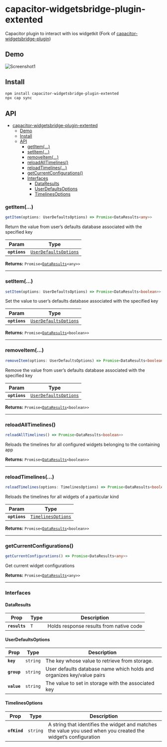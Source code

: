 # capacitor-widgetsbridge-plugin-extented

Capacitor plugin to interact with ios widgetkit (Fork of [capacitor-widgetsbridge-plugin](https://github.com/0xn33t/capacitor-widgetsbridge-plugin))

## Demo

![Screenshot1](./demo.gif)

## Install

```bash
npm install capacitor-widgetsbridge-plugin-extented
npx cap sync
```

## API

<docgen-index>

- [capacitor-widgetsbridge-plugin-extented](#capacitor-widgetsbridge-plugin-extented)
  - [Demo](#demo)
  - [Install](#install)
  - [API](#api)
    - [getItem(...)](#getitem)
    - [setItem(...)](#setitem)
    - [removeItem(...)](#removeitem)
    - [reloadAllTimelines()](#reloadalltimelines)
    - [reloadTimelines(...)](#reloadtimelines)
    - [getCurrentConfigurations()](#getcurrentconfigurations)
    - [Interfaces](#interfaces)
      - [DataResults](#dataresults)
      - [UserDefaultsOptions](#userdefaultsoptions)
      - [TimelinesOptions](#timelinesoptions)

</docgen-index>

<docgen-api>
<!--Update the source file JSDoc comments and rerun docgen to update the docs below-->

### getItem(...)

```typescript
getItem(options: UserDefaultsOptions) => Promise<DataResults<any>>
```

Return the value from user’s defaults database associated with the specified key

| Param         | Type                                                                |
| ------------- | ------------------------------------------------------------------- |
| **`options`** | <code><a href="#userdefaultsoptions">UserDefaultsOptions</a></code> |

**Returns:** <code>Promise&lt;<a href="#dataresults">DataResults</a>&lt;any&gt;&gt;</code>

--------------------


### setItem(...)

```typescript
setItem(options: UserDefaultsOptions) => Promise<DataResults<boolean>>
```

Set the value to user’s defaults database associated with the specified key

| Param         | Type                                                                |
| ------------- | ------------------------------------------------------------------- |
| **`options`** | <code><a href="#userdefaultsoptions">UserDefaultsOptions</a></code> |

**Returns:** <code>Promise&lt;<a href="#dataresults">DataResults</a>&lt;boolean&gt;&gt;</code>

--------------------


### removeItem(...)

```typescript
removeItem(options: UserDefaultsOptions) => Promise<DataResults<boolean>>
```

Remove the value from user’s defaults database associated with the specified key

| Param         | Type                                                                |
| ------------- | ------------------------------------------------------------------- |
| **`options`** | <code><a href="#userdefaultsoptions">UserDefaultsOptions</a></code> |

**Returns:** <code>Promise&lt;<a href="#dataresults">DataResults</a>&lt;boolean&gt;&gt;</code>

--------------------


### reloadAllTimelines()

```typescript
reloadAllTimelines() => Promise<DataResults<boolean>>
```

Reloads the timelines for all configured widgets belonging to the containing app

**Returns:** <code>Promise&lt;<a href="#dataresults">DataResults</a>&lt;boolean&gt;&gt;</code>

--------------------


### reloadTimelines(...)

```typescript
reloadTimelines(options: TimelinesOptions) => Promise<DataResults<boolean>>
```

Reloads the timelines for all widgets of a particular kind

| Param         | Type                                                          |
| ------------- | ------------------------------------------------------------- |
| **`options`** | <code><a href="#timelinesoptions">TimelinesOptions</a></code> |

**Returns:** <code>Promise&lt;<a href="#dataresults">DataResults</a>&lt;boolean&gt;&gt;</code>

--------------------


### getCurrentConfigurations()

```typescript
getCurrentConfigurations() => Promise<DataResults<any>>
```

Get current widget configurations

**Returns:** <code>Promise&lt;<a href="#dataresults">DataResults</a>&lt;any&gt;&gt;</code>

--------------------


### Interfaces


#### DataResults

| Prop          | Type           | Description                             |
| ------------- | -------------- | --------------------------------------- |
| **`results`** | <code>T</code> | Holds response results from native code |


#### UserDefaultsOptions

| Prop        | Type                | Description                                                           |
| ----------- | ------------------- | --------------------------------------------------------------------- |
| **`key`**   | <code>string</code> | The key whose value to retrieve from storage.                         |
| **`group`** | <code>string</code> | User defaults database name which holds and organizes key/value pairs |
| **`value`** | <code>string</code> | The value to set in storage with the associated key                   |


#### TimelinesOptions

| Prop         | Type                | Description                                                                                                    |
| ------------ | ------------------- | -------------------------------------------------------------------------------------------------------------- |
| **`ofKind`** | <code>string</code> | A string that identifies the widget and matches the value you used when you created the widget’s configuration |

</docgen-api>
